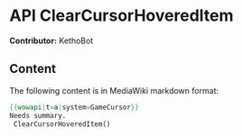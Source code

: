 # API ClearCursorHoveredItem

**Contributor:** KethoBot

## Content

The following content is in MediaWiki markdown format:

```mediawiki
{{wowapi|t=a|system=GameCursor}}
Needs summary.
 ClearCursorHoveredItem()
```